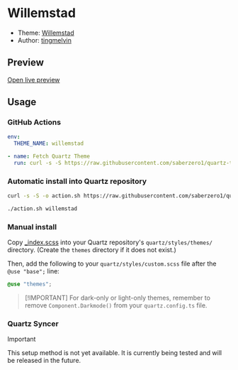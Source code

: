 # Willemstad

- Theme: [Willemstad](OBSIDIAN_THEME_URL%)
- Author: <a href="https://notes.tingmelvin.com/ER-Resources/ER2PUB/ER2PUB-01-AboutMe" target="_blank" rel="noopener noreferrer">tingmelvin</a>

## Preview

[Open live preview](https://quartz-themes.github.io/willemstad/)

## Usage

### GitHub Actions

```yaml
env:
  THEME_NAME: willemstad
```

```yaml
- name: Fetch Quartz Theme
  run: curl -s -S https://raw.githubusercontent.com/saberzero1/quartz-themes/master/action.sh | bash -s -- $THEME_NAME
```

### Automatic install into Quartz repository

```bash
curl -s -S -o action.sh https://raw.githubusercontent.com/saberzero1/quartz-themes/master/action.sh

./action.sh willemstad
```

### Manual install

Copy [\_index.scss](./_index.scss) into your Quartz repository's `quartz/styles/themes/` directory. (Create the `themes` directory if it does not exist.)

Then, add the following to your `quartz/styles/custom.scss` file after the `@use "base";` line:

```scss
@use "themes";
```

> [!IMPORTANT] For dark-only or light-only themes, remember to remove `Component.Darkmode()` from your `quartz.config.ts` file.

### Quartz Syncer

> [!IMPORTANT]
> This setup method is not yet available. It is currently being tested and will be released in the future.
